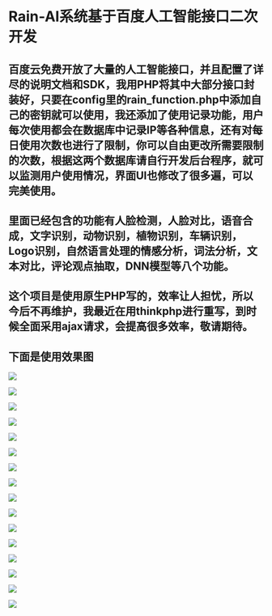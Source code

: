 # Rain-AI系统基于百度人工智能接口二次开发

## 百度云免费开放了大量的人工智能接口，并且配置了详尽的说明文档和SDK，我用PHP将其中大部分接口封装好，只要在config里的rain_function.php中添加自己的密钥就可以使用，我还添加了使用记录功能，用户每次使用都会在数据库中记录IP等各种信息，还有对每日使用次数也进行了限制，你可以自由更改所需要限制的次数，根据这两个数据库请自行开发后台程序，就可以监测用户使用情况，界面UI也修改了很多遍，可以完美使用。
## 里面已经包含的功能有人脸检测，人脸对比，语音合成，文字识别，动物识别，植物识别，车辆识别，Logo识别，自然语言处理的情感分析，词法分析，文本对比，评论观点抽取，DNN模型等八个功能。
## 这个项目是使用原生PHP写的，效率让人担忧，所以今后不再维护，我最近在用thinkphp进行重写，到时候全面采用ajax请求，会提高很多效率，敬请期待。
## 下面是使用效果图

![](http://cos.rain1024.com/blog/php/php45.jpg)

![](http://cos.rain1024.com/blog/php/php46.jpg)

![](http://cos.rain1024.com/blog/php/php47.jpg)

![](http://cos.rain1024.com/blog/php/php48.jpg)

![](http://cos.rain1024.com/blog/php/php49.jpg)

![](http://cos.rain1024.com/blog/php/php50.jpg)

![](http://cos.rain1024.com/blog/php/php51.jpg)

![](http://cos.rain1024.com/blog/php/php52.jpg)

![](http://cos.rain1024.com/blog/php/php53.jpg)

![](http://cos.rain1024.com/blog/php/php54.jpg)

![](http://cos.rain1024.com/blog/php/php55.jpg)

![](http://cos.rain1024.com/blog/php/php56.jpg)

![](http://cos.rain1024.com/blog/php/php57.jpg)

![](http://cos.rain1024.com/blog/php/php58.jpg)

![](http://cos.rain1024.com/blog/php/php59.jpg)

![](http://cos.rain1024.com/blog/php/php60.jpg)
